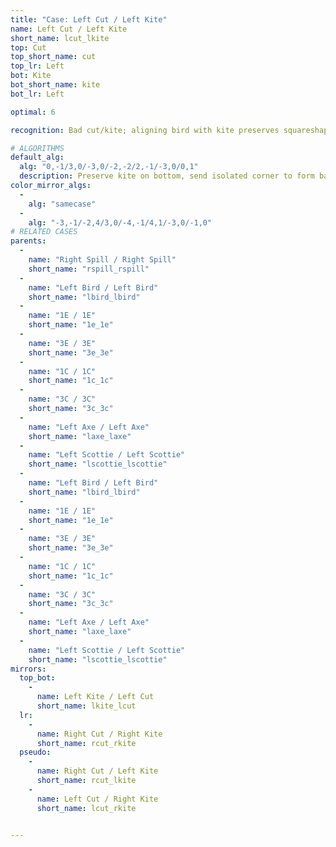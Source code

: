 ```yaml
---
title: "Case: Left Cut / Left Kite"
name: Left Cut / Left Kite
short_name: lcut_lkite
top: Cut
top_short_name: cut
top_lr: Left
bot: Kite
bot_short_name: kite
bot_lr: Left

optimal: 6

recognition: Bad cut/kite; aligning bird with kite preserves squareshape.

# ALGORITHMS
default_alg:
  alg: "0,-1/3,0/-3,0/-2,-2/2,-1/-3,0/0,1"
  description: Preserve kite on bottom, send isolated corner to form bad spill/spill.
color_mirror_algs:
  -
    alg: "samecase"
  -
    alg: "-3,-1/-2,4/3,0/-4,-1/4,1/-3,0/-1,0"
# RELATED CASES
parents:
  -
    name: "Right Spill / Right Spill"
    short_name: "rspill_rspill"
  -
    name: "Left Bird / Left Bird"
    short_name: "lbird_lbird"
  -
    name: "1E / 1E"
    short_name: "1e_1e"
  -
    name: "3E / 3E"
    short_name: "3e_3e"
  -
    name: "1C / 1C"
    short_name: "1c_1c"
  -
    name: "3C / 3C"
    short_name: "3c_3c"
  -
    name: "Left Axe / Left Axe"
    short_name: "laxe_laxe"
  -
    name: "Left Scottie / Left Scottie"
    short_name: "lscottie_lscottie"
  -
    name: "Left Bird / Left Bird"
    short_name: "lbird_lbird"
  -
    name: "1E / 1E"
    short_name: "1e_1e"
  -
    name: "3E / 3E"
    short_name: "3e_3e"
  -
    name: "1C / 1C"
    short_name: "1c_1c"
  -
    name: "3C / 3C"
    short_name: "3c_3c"
  -
    name: "Left Axe / Left Axe"
    short_name: "laxe_laxe"
  -
    name: "Left Scottie / Left Scottie"
    short_name: "lscottie_lscottie"
mirrors:
  top_bot:
    -
      name: Left Kite / Left Cut
      short_name: lkite_lcut
  lr:
    -
      name: Right Cut / Right Kite
      short_name: rcut_rkite
  pseudo:
    -
      name: Right Cut / Left Kite
      short_name: rcut_lkite
    -
      name: Left Cut / Right Kite
      short_name: lcut_rkite


---
```


